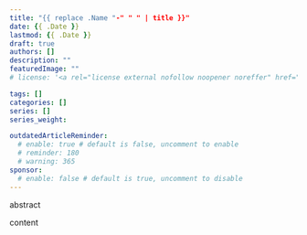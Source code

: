 ```yaml
---
title: "{{ replace .Name "-" " " | title }}"
date: {{ .Date }}
lastmod: {{ .Date }}
draft: true
authors: []
description: ""
featuredImage: ""
# license: '<a rel="license external nofollow noopener noreffer" href="https://creativecommons.org/licenses/by-nc/4.0/" target="_blank">CC BY-NC 4.0</a>'

tags: []
categories: []
series: []
series_weight: 

outdatedArticleReminder:
  # enable: true # default is false, uncomment to enable
  # reminder: 180
  # warning: 365
sponsor:
  # enable: false # default is true, uncomment to disable
---
```


abstract

<!--more-->

content
